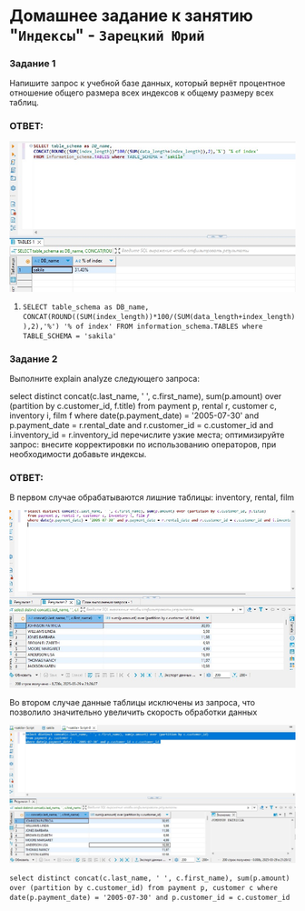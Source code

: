# Домашнее задание к занятию "`Индексы`" - `Зарецкий Юрий`


### Задание 1

Напишите запрос к учебной базе данных, который вернёт процентное отношение общего размера всех индексов к общему размеру всех таблиц.

### ОТВЕТ:

![1](https://github.com/daroutine/index/blob/main/1.jpg)

1. `SELECT table_schema as DB_name,
CONCAT(ROUND((SUM(index_length))*100/(SUM(data_length+index_length)),2),'%') '% of index'
FROM information_schema.TABLES where TABLE_SCHEMA = 'sakila'`


### Задание 2

Выполните explain analyze следующего запроса:

select distinct concat(c.last_name, ' ', c.first_name), sum(p.amount) over (partition by c.customer_id, f.title)
from payment p, rental r, customer c, inventory i, film f
where date(p.payment_date) = '2005-07-30' and p.payment_date = r.rental_date and r.customer_id = c.customer_id and i.inventory_id = r.inventory_id
перечислите узкие места;
оптимизируйте запрос: внесите корректировки по использованию операторов, при необходимости добавьте индексы.

### ОТВЕТ:

В первом случае обрабатываются лишние таблицы: inventory, rental, film

![2](https://github.com/daroutine/index/blob/main/2.0.jpg)

Во втором случае данные таблицы исключены из запроса, что позволило значительно увеличить скорость обработки данных

![2.2](https://github.com/daroutine/index/blob/main/2.2.jpg)


`select distinct concat(c.last_name, ' ', c.first_name), sum(p.amount) over (partition by c.customer_id)
from payment p, customer c
where date(p.payment_date) = '2005-07-30' and p.customer_id = c.customer_id `


